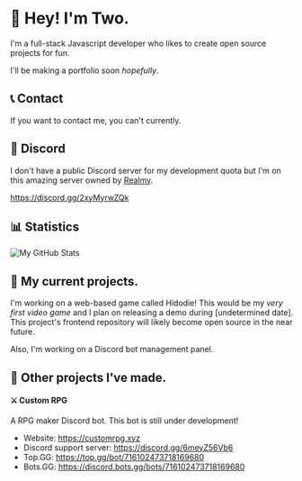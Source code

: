 # 👋 Hey! I'm Two.

I'm a full-stack Javascript developer who likes to create open source projects for fun.

I'll be making a portfolio soon *hopefully*.

## 📞 Contact

If you want to contact me, you can't currently. 

## 💬 Discord

I don't have a public Discord server for my development quota but I'm on this amazing server owned by [Realmy](https://github.com/ItsRealmy).

https://discord.gg/2xyMyrwZQk

## 📊 Statistics

![My GitHub Stats](https://github-readme-stats.vercel.app/api?username=real2two&show_icons=true&theme=dark)

## 📌 My current projects.

I'm working on a web-based game called Hidodie! This would be my *very first video game* and I plan on releasing a demo during [undetermined date]. This project's frontend repository will likely become open source in the near future.

Also, I'm working on a Discord bot management panel.

## 📂 Other projects I've made.

#### ⚔️ Custom RPG

A RPG maker Discord bot. This bot is still under development!

- Website: https://customrpg.xyz
- Discord support server: https://discord.gg/6meyZ56Vb6
- Top.GG: https://top.gg/bot/716102473718169680
- Bots.GG: https://discord.bots.gg/bots/716102473718169680
